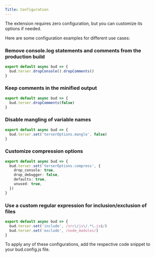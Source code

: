 ```yaml
---
Title: Configuration
---
```


The extension requires zero configuration, but you can customize its options if needed.

Here are some configuration examples for different use cases:

### Remove console.log statements and comments from the production build

```typescript
export default async bud => {
  bud.terser.dropConsole().dropComments()
}
```

### Keep comments in the minified output

```typescript
export default async bud => {
  bud.terser.dropComments(false)
}
```

### Disable mangling of variable names

```typescript
export default async bud => {
  bud.terser.set('terserOptions.mangle', false)
}
```

### Customize compression options

```typescript
export default async bud => {
  bud.terser.set('terserOptions.compress', {
    drop_console: true,
    drop_debugger: false,
    defaults: true,
    unused: true,
  })
}
```

### Use a custom regular expression for inclusion/exclusion of files

```typescript
export default async bud => {
  bud.terser.set('include', /src\/js\/.*\.js$/)
  bud.terser.set('exclude', /node_modules/)
}
```

To apply any of these configurations, add the respective code snippet to your bud.config.js file.
